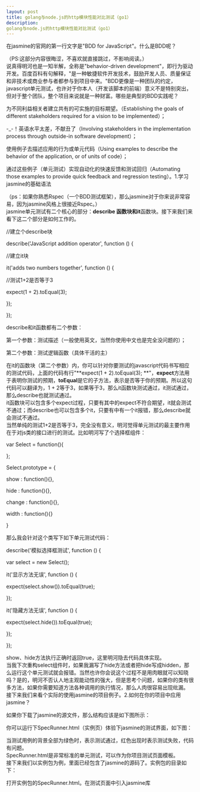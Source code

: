 ```yaml
---
layout: post
title: golang与node.js的http模块性能对比测试（go1）
description: 
golang与node.js的http模块性能对比测试（go1）
---
```


在jasmine的官网的第一行文字是"BDD for JavaScript"。什么是BDD呢？

（PS:这部分内容很晦涩，不喜欢就直接跳过，不影响阅读。）  
说真得明河也是一知半解，全称是"behavior-driven development"，即行为驱动开发。百度百科有句解释，"是一种敏捷软件开发技术，鼓励开发人员、质量保证和非技术或商业参与者都参与到项目中来。"BDD更像是一种团队的约定，javascript单元测试，也许对于你本人（开发该脚本的前端）意义不是特别突出，但对于整个团队，整个项目来说就是一种财富。哪些是典型的BDD实践呢？

为不同利益相关者建立共有的可实施的目标期望。（Establishing the goals of different stakeholders required for a vision to be implemented）；

-\_-！英语水平太差，不献丑了（Involving stakeholders in the implementation process through outside-in software development）；

使用例子去描述应用的行为或单元代码（Using examples to describe the behavior of the application, or of units of code）；

通过这些例子（单元测试）实现自动化的快速反馈和测试回归（Automating those examples to provide quick feedback and regression testing）。1.学习jasmine的基础语法

（ps：如果你熟悉Rspec（一个BDD测试框架），那么jasmine对于你来说非常容易，因为jasmine风格上很接近Rspec。）  
jasmine单元测试有二个核心的部分：**describe **函数块和**it**函数块。接下来我们来看下这二个部分是如何工作的。

//建立个describe块

describe('JavaScript addition operator', function () { 

//建立it块

it('adds two numbers together', function () { 

//测试1+2是否等于3

expect(1 + 2).toEqual(3); 

}); 

});

describe和it函数都有二个参数：

第一个参数：测试描述（一般使用英文，当然你使用中文也是完全没问题的）；

第二个参数：测试逻辑函数（具体干活的主）

在it的函数块（第二个参数）内，你可以针对你要测试的javascript代码书写相应的测试代码，上面的代码有行"**expect(1 + 2).toEqual(3); **"，**expect**方法用于表明你测试的预期，**toEqual**是它的子方法，表示是否等于你的预期。所以这句代码可以翻译为，1 + 2等于3，如果等于3，那么it函数块测试通过，it测试通过，那么describe也就测试通过。  
it函数块可以包含多个expect过程，只要有其中的expect不符合期望，it就会测试不通过；而describe也可以包含多个it，只要有中有一个it报错，那么describe就会测试不通过。  
当然单纯的测试1+2是否等于3，完全没有意义，明河觉得单元测试的最主要作用在于对js类的接口进行的测试。比如明河写了个选择框组件：

var Select = function(){

};

Select.prototype = {

show : function(){},

hide : function(){},

change : function(){},

width : function(){}

}

那么我会针对这个类写下如下单元测试代码：

describe('模拟选择框测试', function () { 

var select = new Select();

it('显示方法无误', function () { 

expect(select.show()).toEqual(true); 

});

it('隐藏方法无误', function () { 

expect(select.hide()).toEqual(true); 

});   

});

show、hide方法执行正确时返回true，这里明河隐去代码具体实现。  
当我下次重构select组件时，如果我漏写了hide方法或者把hide写成hidden，那么运行这个单元测试就会报错。当然也许你会说这个过程不是用肉眼就可以知晓吗？是的，明河不否认人地主观能动性的强大，但是思考个问题，如果你的类有很多方法，如果你需要知道方法各种调用的执行情况，那么人肉很容易出现纰漏。  
接下来我们来看个实际的使用jasmine的项目例子。2.如何在你的项目中应用jasmine？

如果你下载了jasmine的源文件，那么结构应该是如下图所示：  
  
你可以运行下SpecRunner.html（实例页）体验下jasmine的测试界面，如下图：  
  
当测试用例的背景全部为绿色时，表示测试通过，红色出现时表示测试失败，代码有问题。  
SpecRunner.html是非常标准的单元测试，可以作为你项目测试页面模板。  
接下来我们以实例包为例，里面已经包含了jasmine的源码了。实例包的目录如下：  
  
打开实例包的SpecRunner.html。在测试页面中引入jasmine库

<link rel="stylesheet" type="text/css" href="spec/jasmine/jasmine.css"\>

<script type="text/javascript" src="spec/jasmine/jasmine.js"\></script\>

<script type="text/javascript" src="spec/jasmine/jasmine-html.js"\></script\>

必须引入这三个文件！在测试页面中引入需要测试的代码文件

<script type="text/javascript" src="src/convert.js"\></script\>在测试页面中引入单元测试代码

<script type="text/javascript" src="spec/convertSpec.js"\></script\>初始化jasmine

通用的代码，copy到页面下即可。

(function() {

var jasmineEnv = jasmine.getEnv();

jasmineEnv.updateInterval = 1000;

var trivialReporter = new jasmine.TrivialReporter();

jasmineEnv.addReporter(trivialReporter);

jasmineEnv.specFilter = function(spec) {

return trivialReporter.specFilter(spec);

};

var currentWindowOnload = window.onload;

window.onload = function() {

if (currentWindowOnload) {

currentWindowOnload();

}

execJasmine();

};

function execJasmine() {

jasmineEnv.execute();

}

})();

接下来你就可以自由的在convertSpec.js中书写单元测试代码。3.写测试用例？

可以把每个it块当做一个解释类的方法用法的例子，而describe就像一部对类进行解释的说明书，也就是说可以把测试代码当做"文档"来读。建立describe

describe( "Convert library", function () { 

describe( "distance converter", function () { 

}); 

describe( "volume converter", function () { 

}); 

});

从上面的代码可以看出describe是可以嵌套的，（一般不会出现嵌套太多的情况）。  
这里的describe测试的是Convert library，即convert.js中的**xConvert**类（xConvert主要用于单位的转换）下的方法可用性。  
需要测试二方面的内容：distance converter（距离单位转换），volume converter（体积单位转换），所以我们创建了二个子**describe**。对xConvert的API进行测试

先对距离单位转换进行测试：

describe( "distance converter", function () { 

it("converts inches to centimeters", function () { 

expect(Convert(12, "in").to("cm")).toEqual(30.48); 

}); 

it("converts centimeters to yards", function () { 

expect(Convert(2000, "cm").to("yards")).toEqual(21.87); 

}); 

});

上面的代码提供了二个用例，将单位in转成cm，将cm转成yards，使用expect方法看结果是否符合预期，如果符合那么测试通过。  
通过上面的测试代码，我们可以阅读到二个信息：

Convert函数有二个参数，第一个参数是数值型，为待转换的数字，第二个参数为单位；

Convert还有to字方法，用于转换成指定单位。

这就是明河所说的，单元测试可以但文档阅读的缘故。  
接下来来看下体积转换的测试：

describe( "volume converter", function () { 

it("converts litres to gallons", function () { 

expect(Convert(3, "litres").to("gallons")).toEqual(0.79); 

}); 

it("converts gallons to cups", function () { 

expect(Convert(2, "gallons").to("cups")).toEqual(32); 

}); 

});

代码跟距离转换非常类似就不再一一解释。  
接下来我们再追加二个测试，用于测试当用户传入非法单位或不支持的单位时的情况。

it("throws an error when passed an unknown from-unit", function () {

var testFn = function () {

Convert(1, "dollar").to("yens");

};

expect(testFn).toThrow(new Error("unrecognized from-unit"));

});

it("throws an error when passed an unknown to-unit", function () {

var testFn = function () {

Convert(1, "cm").to("furlongs");

}

expect(testFn).toThrow(new Error("unrecognized to-unit"));

});

如果你运行SpecRunner.html，那么页面将会出现如下错误！  
  
错误很明确的指向Convert变量未定义！！！好的，我们接下来打开src/convert.js，你就会发现变量错了！将xConvert改成Convert，你就会发现测试通过了！  
  
当然这个错误其实是人为制造的错误，而且代码偏简单。代码越复杂，越有必要进行单元测试，才能保证你日后维护时，整个类逻辑的正确性。